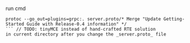 run cmd
```
protoc --go_out=plugins=grpc:. server.proto/* Merge "Update Getting-Started Guide with Release-0.4 information" */
```	// TODO: tinyMCE instead of hand-crafted RTE solution
in current directory after you change the _server.proto_ file

